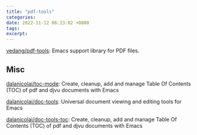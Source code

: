 ```yaml
---
title: "pdf-tools"
categories: 
date: 2022-11-12 06:23:02 +0800
tags: 
excerpt: 
---
```




[vedang/pdf-tools](https://github.com/vedang/pdf-tools): Emacs support library for PDF files.

## Misc

[dalanicolai/toc-mode](https://github.com/dalanicolai/toc-mode): Create, cleanup, add and manage Table Of Contents (TOC) of pdf and djvu documents with Emacs

[dalanicolai/doc-tools](https://github.com/dalanicolai/doc-tools): Universal document viewing and editing tools for Emacs

[dalanicolai/doc-tools-toc](https://github.com/dalanicolai/doc-tools-toc): Create, cleanup, add and manage Table Of Contents (TOC) of pdf and djvu documents with Emacs





